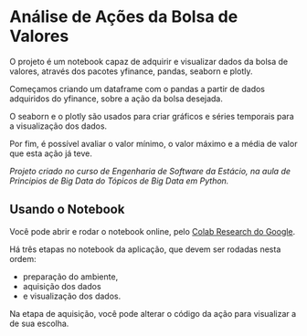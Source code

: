 # Análise de Ações da Bolsa de Valores
O projeto é um notebook capaz de adquirir e visualizar dados da bolsa de valores, através dos pacotes yfinance, pandas, seaborn e plotly.

Começamos criando um dataframe com o pandas a partir de dados adquiridos do yfinance, sobre a ação da bolsa desejada.

O seaborn e o plotly são usados para criar gráficos e séries temporais para a visualização dos dados. 

Por fim, é possível avaliar o valor mínimo, o valor máximo e a média de valor que esta ação já teve. 

*Projeto criado no curso de Engenharia de Software da Estácio, na aula de Principios de Big Data do Tópicos de Big Data em Python.*

## Usando o Notebook
Você pode abrir e rodar o notebook online, pelo [Colab Research do Google](https://colab.research.google.com/).

Há três etapas no notebook da aplicação, que devem ser rodadas nesta ordem: 

- preparação do ambiente, 
- aquisição dos dados 
- e visualização dos dados.

Na etapa de aquisição, você pode alterar o código da ação para visualizar a de sua escolha.
